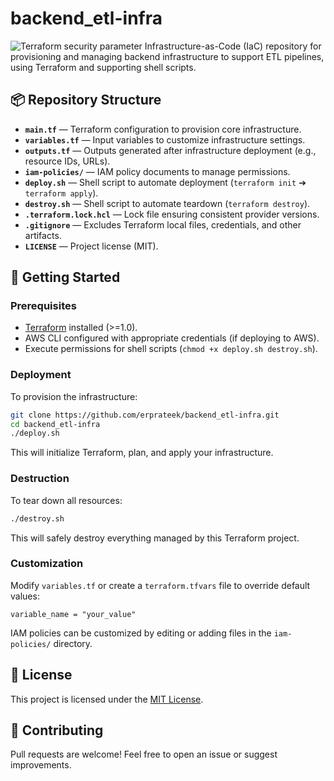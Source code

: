 # backend_etl-infra

![Terraform security parameter](https://github.com/github/docs/actions/workflows/tfsec.yml/badge.svg)
Infrastructure-as-Code (IaC) repository for provisioning and managing backend infrastructure to support ETL pipelines, using Terraform and supporting shell scripts.

## 📦 Repository Structure

- **`main.tf`** — Terraform configuration to provision core infrastructure.
- **`variables.tf`** — Input variables to customize infrastructure settings.
- **`outputs.tf`** — Outputs generated after infrastructure deployment (e.g., resource IDs, URLs).
- **`iam-policies/`** — IAM policy documents to manage permissions.
- **`deploy.sh`** — Shell script to automate deployment (`terraform init` ➔ `terraform apply`).
- **`destroy.sh`** — Shell script to automate teardown (`terraform destroy`).
- **`.terraform.lock.hcl`** — Lock file ensuring consistent provider versions.
- **`.gitignore`** — Excludes Terraform local files, credentials, and other artifacts.
- **`LICENSE`** — Project license (MIT).

## 🚀 Getting Started

### Prerequisites

- [Terraform](https://developer.hashicorp.com/terraform/downloads) installed (>=1.0).
- AWS CLI configured with appropriate credentials (if deploying to AWS).
- Execute permissions for shell scripts (`chmod +x deploy.sh destroy.sh`).

### Deployment

To provision the infrastructure:

```bash
git clone https://github.com/erprateek/backend_etl-infra.git
cd backend_etl-infra
./deploy.sh
```

This will initialize Terraform, plan, and apply your infrastructure.

### Destruction

To tear down all resources:

```bash
./destroy.sh
```

This will safely destroy everything managed by this Terraform project.

### Customization

Modify `variables.tf` or create a `terraform.tfvars` file to override default values:

```hcl
variable_name = "your_value"
```

IAM policies can be customized by editing or adding files in the `iam-policies/` directory.

## 📜 License

This project is licensed under the [MIT License](LICENSE).

## 🙌 Contributing

Pull requests are welcome! Feel free to open an issue or suggest improvements.
